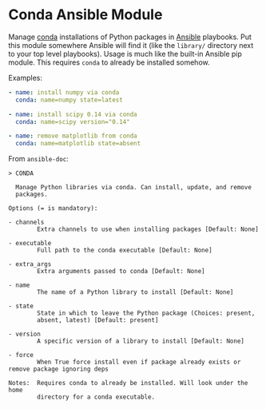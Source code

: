 # Conda Ansible Module

Manage [conda][] installations of Python packages in [Ansible][] playbooks.
Put this module somewhere Ansible will find it
(like the `library/` directory next to your top level playbooks).
Usage is much like the built-in Ansible pip module.
This requires `conda` to already be installed somehow.

Examples:

```yaml
- name: install numpy via conda
  conda: name=numpy state=latest

- name: install scipy 0.14 via conda
  conda: name=scipy version="0.14"

- name: remove matplotlib from conda
  conda: name=matplotlib state=absent
```

From `ansible-doc`:

```
> CONDA

  Manage Python libraries via conda. Can install, update, and remove
  packages.

Options (= is mandatory):

- channels
        Extra channels to use when installing packages [Default: None]

- executable
        Full path to the conda executable [Default: None]

- extra_args
        Extra arguments passed to conda [Default: None]

- name
        The name of a Python library to install [Default: None]

- state
        State in which to leave the Python package (Choices: present,
        absent, latest) [Default: present]

- version
        A specific version of a library to install [Default: None]

- force
        When True force install even if package already exists or remove package ignoring deps

Notes:  Requires conda to already be installed. Will look under the home
        directory for a conda executable.
```

[conda]: http://conda.pydata.org/
[Ansible]: http://docs.ansible.com/index.html
